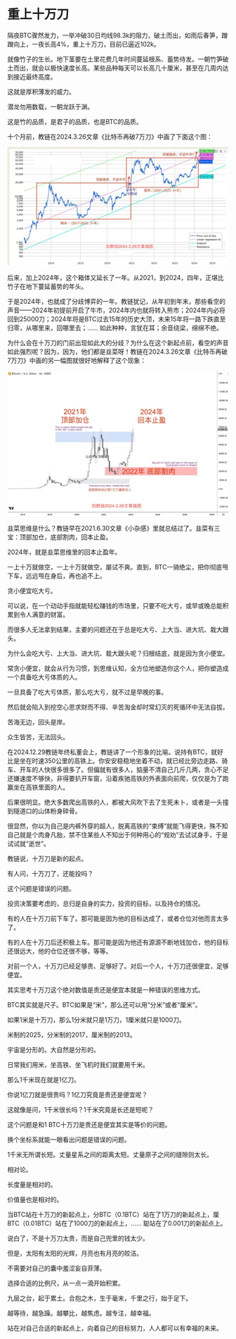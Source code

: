 # 重上十万刀

隔夜BTC骤然发力，一举冲破30日均线98.3k的阻力，破土而出，如雨后春笋，蹭蹭向上，一夜长高4%，重上十万刀，目前已逼近102k。

就像竹子的生长。地下茎要在土里花费几年时间蔓延根系、蓄势待发。一朝竹笋破土而出，就会以极快速度长高。某些品种每天可以长高几十厘米，甚至在几周内达到接近最终高度。

这就是厚积薄发的威力。

潜龙勿用数载，一朝龙跃于渊。

这是竹的品质，是君子的品质，也是BTC的品质。

十个月前，教链在2024.3.26文章《比特币再破7万刀》中画了下面这个图：

![](2025-01-07-A01.jpeg)

后来，加上2024年，这个箱体又延长了一年。从2021，到2024，四年，正堪比竹子在地下蔓延蓄势的年头。

于是2024年，也就成了分歧博弈的一年。教链犹记，从年初到年末，那些看空的声音——2024年初提前开启了牛市，2024年内也就将转入熊市；2024年内必将回到25000刀；2024年将是BTC过去15年的历史大顶，未来15年将一路下跌直至归零，从哪里来，回哪里去；…… 如此种种，言犹在耳；余音绕梁，绵绵不绝。

为什么会在十万刀的门前出现如此大的分歧？为什么在这个新起点前，看空的声音如此强烈呢？因为，因为，他们都是韭菜呀！教链在2024.3.26文章《比特币再破7万刀》中画的另一幅图就很好地解释了这个现象：

![](2025-01-07-A02.jpeg)

韭菜思维是什么？教链早在2021.6.30文章《小杂感》里就总结过了。韭菜有三宝：顶部加仓，底部割肉，回本止盈。

2024年，就是韭菜思维里的回本止盈年。

一上十万就做空，一上十万就做空，屡试不爽。直到，BTC一骑绝尘，把你彻底甩下车，远远甩在身后，再也追不上。

贪小便宜吃大亏。

可以说，在一个动动手指就能轻松赚钱的市场里，只要不吃大亏，或早或晚总能积累到令人满意的财富。

而很多人无法拿到结果，主要的问题还在于总是吃大亏、上大当、进大坑、栽大跟头。

为什么会吃大亏、上大当、进大坑、栽大跟头呢？归根结底，就是因为贪小便宜。

常贪小便宜，就会从行为习惯，到思维认知，全方位地塑造你这个人，把你塑造成一个具备吃大亏体质的人。

一旦具备了吃大亏体质，那么吃大亏，就不过是早晚的事。

然后就会陷入到挖空心思求财而不得、辛苦淘金却时常幻灭的死循环中无法自拔。

苦海无边，回头是岸。

众生皆苦，无法回头。

在2024.12.29教链年终私董会上，教链讲了一个形象的比喻。说持有BTC，就好比是坐在时速350公里的高铁上。你安安稳稳地坐着不动，就已经比旁边走路、骑车、开车的人快很多很多了。但偏就有很多人，掂量不清自己几斤几两，贪心不足还嫌速度不够快，非得要扒开车窗，沿着疾驰高铁的外表面向前爬，仅仅是为了跑赢坐在高铁里面的人。

后果很明显。绝大多数爬出高铁的人，都被大风吹下去了生死未卜，或者是一头撞到隧道口的山体粉身碎骨。

很显然，你以为自己是内裤外穿的超人，脱离高铁的“束缚”就能飞得更快，殊不知自己就是个肉身凡胎，禁不住某些人不知出于何种用心的“规劝”去试试身手，于是试试就“逝世”。

教链说，十万刀是新的起点。

有人问，十万刀了，还能投吗？

这个问题是错误的问题。

投资决策要考虑的，总归是自身的实力，投资的目标，以及持仓的情况。

有的人在十万刀前下车了。那可能是因为他的目标达成了，或者仓位对他而言太多了。

有的人在十万刀后还积极上车。那可能是因为他还有源源不断地钱加仓，他的目标还很远大，他的仓位还很不够，等等。

对前一个人，十万刀已经足够贵、足够好了。对后一个人，十万刀还很便宜，足够便宜。

其实思考十万刀这个绝对数值是贵还是便宜本就是一种错误的思维方式。

BTC其实就是尺子。BTC如果是“米”，那么还可以用“分米”或者“厘米”。

如果1米是十万刀，那么1分米就只是1万刀，1厘米就只是1000刀。

米制的2025，分米制的2017，厘米制的2013。

宇宙是分形的。大自然是分形的。

日常我们用米，坐高铁、坐飞机时我们就要用千米。

那么1千米现在就是1亿刀。

你说1亿刀就是很贵吗？1亿刀究竟是贵还是便宜呢？

这就像是问，1千米很长吗？1千米究竟是长还是短呢？

这个问题是和1 BTC十万刀是贵还是便宜其实是等价的问题。

换个坐标系就能一眼看出问题是错误的问题。

1千米无所谓长短。丈量星系之间的距离太短。丈量原子之间的缝隙则太长。

相对论。

长度量是相对的。

价值量也是相对的。

当BTC站在十万刀的新起点上，分BTC（0.1BTC）站在了1万刀的新起点上，厘BTC（0.01BTC）站在了1000刀的新起点上，…… 聪站在了0.001刀的新起点上。

说白了，不是十万刀太贵，而是自己兜里的钱太少。

但是，太阳有太阳的光辉，月亮也有月亮的皎洁。

不需要对自己的囊中羞涩妄自菲薄。

选择合适的比例尺，从一点一滴开始积累。

九层之台，起于累土。合抱之木，生于毫末，千里之行，始于足下。

越等待，越急躁。越攀比，越焦虑。越专注，越幸福。

站在对自己合适的新起点上，向着自己的目标努力，人人都可以有幸福的未来。
